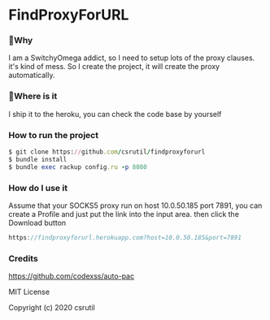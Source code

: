 # FindProxyForURL

### 🤔Why
I am a SwitchyOmega addict, so I need to setup lots of the proxy clauses. it's kind of mess. So I create the project, 
it will create the proxy automatically.


### 📍Where is it
I ship it to the heroku, you can check the code base by yourself


### How to run the project

```ruby
$ git clone https://github.com/csrutil/findproxyforurl
$ bundle install
$ bundle exec rackup config.ru -p 8080
```

### How do I use it

Assume that your SOCKS5 proxy run on host 10.0.50.185 port 7891, you can create a Profile and just put the link into the input area. then click the Download button

```js
https://findproxyforurl.herokuapp.com?host=10.0.50.185&port=7891
```

### Credits

https://github.com/codexss/auto-pac

MIT License

Copyright (c) 2020 csrutil
